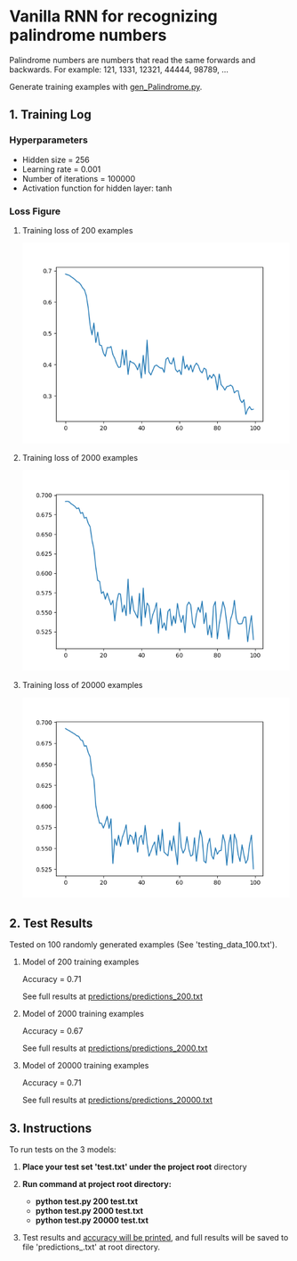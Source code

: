 # Vanilla RNN for recognizing palindrome numbers

Palindrome numbers are numbers that read the same forwards and backwards. For example: 121, 1331, 12321, 44444, 98789, ...

Generate training examples with [gen_Palindrome.py](gen_Palindrome.py).

## 1. Training Log

### Hyperparameters

- Hidden size = 256
- Learning rate = 0.001
- Number of iterations = 100000
- Activation function for hidden layer: tanh

### Loss Figure

1. Training loss  of 200 examples

   <img src="./images/examples_200.png" alt="examples_200" style="zoom:80%;" />

2. Training loss  of 2000 examples

   <img src="./images/examples_2000.png" alt="examples_2000" style="zoom:80%;" />

3. Training loss  of 20000 examples

   <img src="./images/examples_20000.png" alt="examples_20000" style="zoom:80%;" />

## 2. Test Results

Tested on 100 randomly generated examples (See 'testing_data_100.txt').

1. Model of 200 training examples

   Accuracy = 0.71

   See full results at [predictions/predictions_200.txt](predictions/predictions_200.txt)

2. Model of 2000 training examples

   Accuracy = 0.67

   See full results at [predictions/predictions_2000.txt](predictions/predictions_2000.txt)

3. Model of 20000 training examples

   Accuracy = 0.71

   See full results at [predictions/predictions_20000.txt](predictions/predictions_20000.txt)

## 3. Instructions

To run tests on the 3 models:

1. **Place your test set 'test.txt' under the project root** directory

2. **Run command at project root directory:**
   - **python test.py 200 test.txt**
   - **python test.py 2000 test.txt**
   - **python test.py 20000 test.txt**
3. Test results and <u>accuracy will be printed</u>, and full results will be saved to file 'predictions_<numberofexamples>.txt' at root directory.
